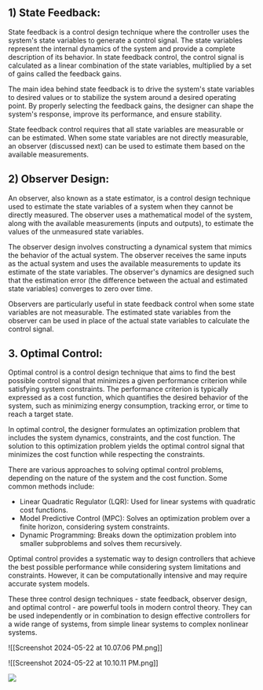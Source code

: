 
## 1) State Feedback: 

State feedback is a control design technique where the controller uses the system's state variables to generate a control signal. The state variables represent the internal dynamics of the system and provide a complete description of its behavior. In state feedback control, the control signal is calculated as a linear combination of the state variables, multiplied by a set of gains called the feedback gains.

The main idea behind state feedback is to drive the system's state variables to desired values or to stabilize the system around a desired operating point. By properly selecting the feedback gains, the designer can shape the system's response, improve its performance, and ensure stability.

State feedback control requires that all state variables are measurable or can be estimated. When some state variables are not directly measurable, an observer (discussed next) can be used to estimate them based on the available measurements.

## 2) Observer Design: 

An observer, also known as a state estimator, is a control design technique used to estimate the state variables of a system when they cannot be directly measured. The observer uses a mathematical model of the system, along with the available measurements (inputs and outputs), to estimate the values of the unmeasured state variables.

The observer design involves constructing a dynamical system that mimics the behavior of the actual system. The observer receives the same inputs as the actual system and uses the available measurements to update its estimate of the state variables. The observer's dynamics are designed such that the estimation error (the difference between the actual and estimated state variables) converges to zero over time.

Observers are particularly useful in state feedback control when some state variables are not measurable. The estimated state variables from the observer can be used in place of the actual state variables to calculate the control signal.

## 3. Optimal Control: 

Optimal control is a control design technique that aims to find the best possible control signal that minimizes a given performance criterion while satisfying system constraints. The performance criterion is typically expressed as a cost function, which quantifies the desired behavior of the system, such as minimizing energy consumption, tracking error, or time to reach a target state.

In optimal control, the designer formulates an optimization problem that includes the system dynamics, constraints, and the cost function. The solution to this optimization problem yields the optimal control signal that minimizes the cost function while respecting the constraints.

There are various approaches to solving optimal control problems, depending on the nature of the system and the cost function. Some common methods include:

- Linear Quadratic Regulator (LQR): Used for linear systems with quadratic cost functions.
- Model Predictive Control (MPC): Solves an optimization problem over a finite horizon, considering system constraints.
- Dynamic Programming: Breaks down the optimization problem into smaller subproblems and solves them recursively.

Optimal control provides a systematic way to design controllers that achieve the best possible performance while considering system limitations and constraints. However, it can be computationally intensive and may require accurate system models.

These three control design techniques - state feedback, observer design, and optimal control - are powerful tools in modern control theory. They can be used independently or in combination to design effective controllers for a wide range of systems, from simple linear systems to complex nonlinear systems.


![[Screenshot 2024-05-22 at 10.07.06 PM.png]]


![[Screenshot 2024-05-22 at 10.10.11 PM.png]]


![](https://images.squarespace-cdn.com/content/v1/5b2d76525cfd790c4a218093/1608499253557-IWU2T1UMIWEMFM8Q9I5O/Control_Map_ver4.png)

